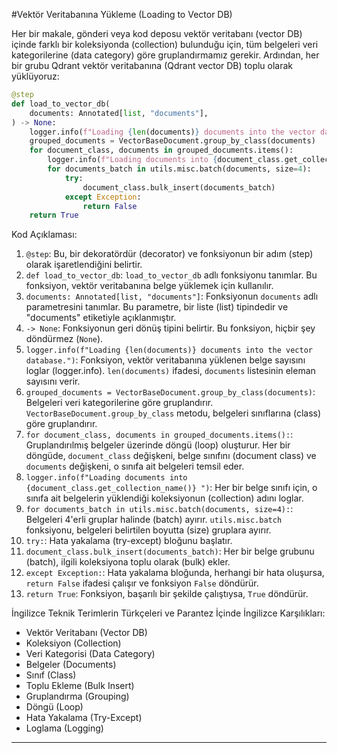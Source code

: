 #Vektör Veritabanına Yükleme (Loading to Vector DB)

Her bir makale, gönderi veya kod deposu vektör veritabanı (vector DB) içinde farklı bir koleksiyonda (collection) bulunduğu için, tüm belgeleri veri kategorilerine (data category) göre gruplandırmamız gerekir. Ardından, her bir grubu Qdrant vektör veritabanına (Qdrant vector DB) toplu olarak yüklüyoruz:

```python
@step
def load_to_vector_db(
    documents: Annotated[list, "documents"],
) -> None:
    logger.info(f"Loading {len(documents)} documents into the vector database.")
    grouped_documents = VectorBaseDocument.group_by_class(documents)
    for document_class, documents in grouped_documents.items():
        logger.info(f"Loading documents into {document_class.get_collection_name()} ")
        for documents_batch in utils.misc.batch(documents, size=4):
            try:
                document_class.bulk_insert(documents_batch)
            except Exception:
                return False
    return True
```

Kod Açıklaması:

1. `@step`: Bu, bir dekoratördür (decorator) ve fonksiyonun bir adım (step) olarak işaretlendiğini belirtir.
2. `def load_to_vector_db`: `load_to_vector_db` adlı fonksiyonu tanımlar. Bu fonksiyon, vektör veritabanına belge yüklemek için kullanılır.
3. `documents: Annotated[list, "documents"]`: Fonksiyonun `documents` adlı parametresini tanımlar. Bu parametre, bir liste (list) tipindedir ve "documents" etiketiyle açıklanmıştır.
4. `-> None`: Fonksiyonun geri dönüş tipini belirtir. Bu fonksiyon, hiçbir şey döndürmez (`None`).
5. `logger.info(f"Loading {len(documents)} documents into the vector database.")`: Fonksiyon, vektör veritabanına yüklenen belge sayısını loglar (logger.info). `len(documents)` ifadesi, `documents` listesinin eleman sayısını verir.
6. `grouped_documents = VectorBaseDocument.group_by_class(documents)`: Belgeleri veri kategorilerine göre gruplandırır. `VectorBaseDocument.group_by_class` metodu, belgeleri sınıflarına (class) göre gruplandırır.
7. `for document_class, documents in grouped_documents.items():`: Gruplandırılmış belgeler üzerinde döngü (loop) oluşturur. Her bir döngüde, `document_class` değişkeni, belge sınıfını (document class) ve `documents` değişkeni, o sınıfa ait belgeleri temsil eder.
8. `logger.info(f"Loading documents into {document_class.get_collection_name()} ")`: Her bir belge sınıfı için, o sınıfa ait belgelerin yüklendiği koleksiyonun (collection) adını loglar.
9. `for documents_batch in utils.misc.batch(documents, size=4):`: Belgeleri 4'erli gruplar halinde (batch) ayırır. `utils.misc.batch` fonksiyonu, belgeleri belirtilen boyutta (size) gruplara ayırır.
10. `try:`: Hata yakalama (try-except) bloğunu başlatır.
11. `document_class.bulk_insert(documents_batch)`: Her bir belge grubunu (batch), ilgili koleksiyona toplu olarak (bulk) ekler.
12. `except Exception:`: Hata yakalama bloğunda, herhangi bir hata oluşursa, `return False` ifadesi çalışır ve fonksiyon `False` döndürür.
13. `return True`: Fonksiyon, başarılı bir şekilde çalıştıysa, `True` döndürür.

İngilizce Teknik Terimlerin Türkçeleri ve Parantez İçinde İngilizce Karşılıkları:

* Vektör Veritabanı (Vector DB)
* Koleksiyon (Collection)
* Veri Kategorisi (Data Category)
* Belgeler (Documents)
* Sınıf (Class)
* Toplu Ekleme (Bulk Insert)
* Gruplandırma (Grouping)
* Döngü (Loop)
* Hata Yakalama (Try-Except)
* Loglama (Logging)

---

